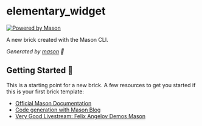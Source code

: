 # elementary_widget

[![Powered by Mason](https://img.shields.io/endpoint?url=https%3A%2F%2Ftinyurl.com%2Fmason-badge)](https://github.com/felangel/mason)

A new brick created with the Mason CLI.

_Generated by [mason][1] 🧱_

## Getting Started 🚀

This is a starting point for a new brick.
A few resources to get you started if this is your first brick template:

- [Official Mason Documentation][2]
- [Code generation with Mason Blog][3]
- [Very Good Livestream: Felix Angelov Demos Mason][4]

[1]: https://github.com/felangel/mason
[2]: https://github.com/felangel/mason/tree/master/packages/mason_cli#readme
[3]: https://verygood.ventures/blog/code-generation-with-mason
[4]: https://youtu.be/G4PTjA6tpTU

